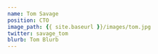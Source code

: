 ```yaml
---
name: Tom Savage
position: CTO
image_path: {{ site.baseurl }}/images/tom.jpg
twitter: savage_tom
blurb: Tom Blurb
---
```

